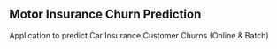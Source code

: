 ## Motor Insurance Churn Prediction ##
Application to predict Car Insurance Customer Churns (Online & Batch)
